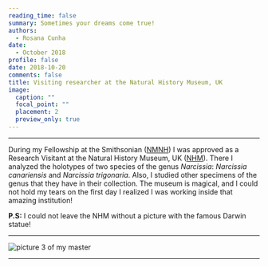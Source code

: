 ```yaml
--- 
reading_time: false
summary: Sometimes your dreams come true!
authors:
  - Rosana Cunha
date: 
  - October 2018
profile: false
date: 2018-10-20
comments: false
title: Visiting researcher at the Natural History Museum, UK
image:
  caption: ""
  focal_point: ""
  placement: 2
  preview_only: true
---
```


---

During my Fellowship at the Smithsonian ([NMNH](https://naturalhistory.si.edu/)) I was approved as a Research Visitant at the Natural History Museum, UK ([NHM](https://www.nhm.ac.uk/)). There I analyzed the holotypes of two species of the genus _Narcissia_: _Narcissia canariensis_ and _Narcissia trigonaria_. Also, I studied other specimens of the genus that they have in their collection. The museum is magical, and I could not hold my tears on the first day I realized I was working inside that amazing institution! 

**P.S:** I could not leave the NHM without a picture with the famous Darwin statue!


---
![picture 3 of my master](https://raw.githubusercontent.com/rosanafcunha/rosanafcunha/master/content/post/getting-started/nhm.jpg "NHM")

---
